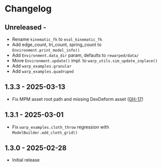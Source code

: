 # Changelog

## Unreleased -
- Rename `kinematic_fk` to `eval_kinematic_fk`
- Add edge_count, tri_count, spring_count to `Environment.print_model_info()`
- Add `Environment.data_dir` param, defaults to `rewarped/data/`
- Move `Environment.update()` impl. to `warp_utils.sim_update_inplace()`
- Add `warp_examples.granular`
- Add `warp_examples.quadruped`

## 1.3.3 - 2025-03-13
- Fix MPM asset root path and missing DexDeform asset ([GH-17](https://github.com/rewarped/rewarped/issues/17))

## 1.3.1 - 2025-03-01
- Fix `warp_examples.cloth_throw` regression with `ModelBuilder.add_cloth_grid()`

## 1.3.0 - 2025-02-28
- Initial release
